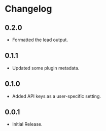 # Changelog

## 0.2.0

- Formatted the lead output.

## 0.1.1

- Updated some plugin metadata.

## 0.1.0

- Added API keys as a user-specific setting.

## 0.0.1

- Initial Release.